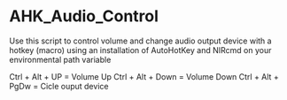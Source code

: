 # AHK_Audio_Control
Use this script to control volume and change audio output device with a hotkey (macro) using an installation of AutoHotKey and NIRcmd on your environmental path variable

Ctrl + Alt + UP = Volume Up
Ctrl + Alt + Down = Volume Down
Ctrl + Alt + PgDw = Cicle ouput device